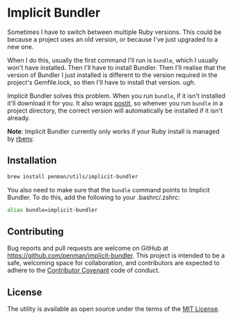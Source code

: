 Implicit Bundler
================

Sometimes I have to switch between multiple Ruby versions. This could be because a project uses an old version, or because I've just upgraded to a new one.

When I do this, usually the first command I'll run is `bundle`, which I usually won't have installed. Then I'll have to install Bundler. Then I'll realise that the version of Bundler I just installed is different to the version required in the project's Gemfile.lock, so then I'll have to install that version. _ugh_.

Implicit Bundler solves this problem. When you run `bundle`, if it isn't installed it'll download it for you. It also wraps [postit](https://github.com/segiddins/postit), so whenver you run `bundle` in a project directory, the correct version will automatically be installed if it isn't already.

**Note**: Implicit Bundler currently only works if your Ruby install is managed by [rbenv](https://github.com/sstephenson/rbenv).

Installation
------------

```sh
brew install penman/utils/implicit-bundler
```

You also need to make sure that the `bundle` command points to Implicit Bundler. To do this, add the following to your .bashrc/.zshrc:

```sh
alias bundle=implicit-bundler
```

Contributing
------------

Bug reports and pull requests are welcome on GitHub at https://github.com/penman/implicit-bundler. This project is intended to be a safe, welcoming space for collaboration, and contributors are expected to adhere to the [Contributor Covenant](contributor-covenant.org) code of conduct.


License
-------

The utility is available as open source under the terms of the [MIT License](http://opensource.org/licenses/MIT).

